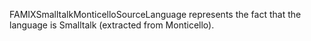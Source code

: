 FAMIXSmalltalkMonticelloSourceLanguage represents the fact that the language is Smalltalk (extracted from Monticello).